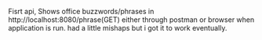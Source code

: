Fisrt api, Shows office buzzwords/phrases in http://localhost:8080/phrase(GET) either through postman or browser when application is run. had a little mishaps but i got it to work eventually.
